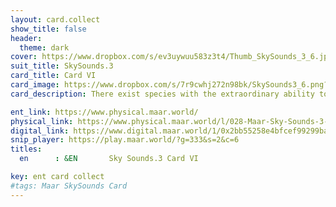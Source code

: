 ```yaml
---
layout: card.collect
show_title: false
header:
  theme: dark
cover: https://www.dropbox.com/s/ev3uywuu583z3t4/Thumb_SkySounds_3_6.jpg?raw=1
suit_title: SkySounds.3
card_title: Card VI
card_image: https://www.dropbox.com/s/7r9cwhj272n98bk/SkySounds3_6.png?raw=1
card_description: There exist species with the extraordinary ability to perceive the future. They perceive beyond the present, into the ethereal realm of what is yet to come. They listen to the whispers of time, the faint echoes of tomorrow, and understand all is interconnected. They know their actions, thoughts and emotions shape the future, and use this knowledge to guide their paths. They dance with the winds of change, sing to the stars of tomorrow, and understand that the future is not set in stone, but in the hands of those who can hear its song. They are the guardians of tomorrow, keepers of the unknown, using their gift to weave the tapestry of the future with care and intention. They are the seers of the unknown, masters of time, holding the key to shaping the future.

ent_link: https://www.physical.maar.world/
physical_link: https://www.physical.maar.world/l/028-Maar-Sky-Sounds-3-Card-VI
digital_link: https://www.digital.maar.world/1/0x2bb55258e4bfcef99299baec1188b80a75fa2d48/28
snip_player: https://play.maar.world/?g=333&s=2&c=6
titles:
  en      : &EN       Sky Sounds.3 Card VI

key: ent card collect
#tags: Maar SkySounds Card
---
```

